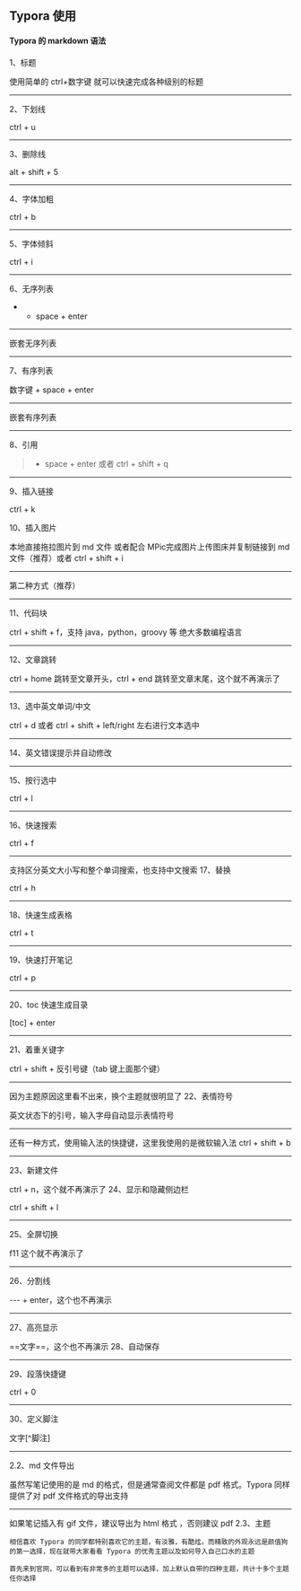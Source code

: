 ## Typora 使用
#### Typora 的 markdown 语法

1、标题

使用简单的 ctrl+数字键 就可以快速完成各种级别的标题

---

2、下划线

ctrl + u

---

3、删除线

alt + shift + 5

---
4、字体加粗

ctrl + b

---
5、字体倾斜

ctrl + i

---

6、无序列表

- + space + enter

---

嵌套无序列表

---
7、有序列表

数字键 + space + enter

---

嵌套有序列表

---
8、引用

> + space + enter 或者 ctrl + shift + q

---
9、插入链接

ctrl + k

10、插入图片

本地直接拖拉图片到 md 文件 或者配合 MPic完成图片上传图床并复制链接到 md 文件（推荐）或者 ctrl + shift + i

---

第二种方式（推荐）

---
11、代码块

ctrl + shift + f，支持 java，python，groovy 等 绝大多数编程语言

---
12、文章跳转

ctrl + home 跳转至文章开头，ctrl + end 跳转至文章末尾，这个就不再演示了

---

13、选中英文单词/中文

ctrl + d 或者 ctrl + shift + left/right 左右进行文本选中

---
14、英文错误提示并自动修改

---

15、按行选中

ctrl + l

---

16、快速搜索

ctrl + f

---



支持区分英文大小写和整个单词搜索，也支持中文搜索
17、替换

ctrl + h

---

18、快速生成表格

ctrl + t

---

19、快速打开笔记

ctrl + p

---

20、toc 快速生成目录

[toc] + enter

---

21、着重关键字

ctrl + shift + 反引号键（tab 键上面那个键）

---



因为主题原因这里看不出来，换个主题就很明显了
22、表情符号

英文状态下的引号，输入字母自动显示表情符号

---



还有一种方式，使用输入法的快捷键，这里我使用的是微软输入法 ctrl + shift + b

---

23、新建文件

ctrl + n，这个就不再演示了
24、显示和隐藏侧边栏

ctrl + shift + l

---

25、全屏切换

f11 这个就不再演示了

---

26、分割线

--- + enter，这个也不再演示

---

27、高亮显示

==文字==，这个也不再演示
28、自动保存

---
29、段落快捷键

ctrl + 0

---
30、定义脚注

文字[^脚注]

---

2.2、md 文件导出

虽然写笔记使用的是 md 的格式，但是通常查阅文件都是 pdf 格式。Typora 同样提供了对 pdf 文件格式的导出支持

---

如果笔记插入有 gif 文件，建议导出为 html 格式 ，否则建议 pdf
2.3、主题

    相信喜欢 Typora 的同学都特别喜欢它的主题，有淡雅，有酷炫。而精致的外观永远是颜值狗的第一选择，现在就带大家看看 Typora 的优秀主题以及如何导入自己口水的主题
    
    首先来到官网，可以看到有非常多的主题可以选择，加上默认自带的四种主题，共计十多个主题任你选择

